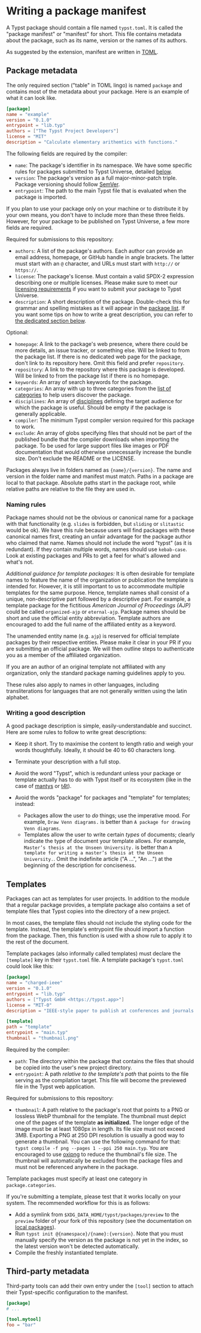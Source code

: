 # Writing a package manifest

A Typst package should contain a file named `typst.toml`. It is called the
"package manifest" or "manifest" for short. This file contains metadata about
the package, such as its name, version or the names of its authors.

As suggested by the extension, manifest are written in [TOML].

## Package metadata

The only required section ("table" in TOML lingo) is named `package`
and contains most of the metadata about your package. Here is an example
of what it can look like.

```toml
[package]
name = "example"
version = "0.1.0"
entrypoint = "lib.typ"
authors = ["The Typst Project Developers"]
license = "MIT"
description = "Calculate elementary arithemtics with functions."
```

The following fields are required by the compiler:

- `name`: The package's identifier in its namespace. We have some specific rules
  for packages submitted to Typst Universe, detailed [below].
- `version`: The package's version as a full major-minor-patch triple.
  Package versioning should follow [SemVer].
- `entrypoint`: The path to the main Typst file that is evaluated when the
  package is imported.

If you plan to use your package only on your machine or to distribute
it by your own means, you don't have to include more than these three fields.
However, for your package to be published on Typst Universe, a few more fields
are required.

Required for submissions to this repository:

- `authors`: A list of the package's authors. Each author can provide an email
  address, homepage, or GitHub handle in angle brackets. The latter must start
  with an `@` character, and URLs must start with `http://` or `https://`.
- `license`: The package's license. Must contain a valid SPDX-2 expression
  describing one or multiple licenses. Please make sure to meet our [licensing
  requirements][license] if you want to submit your package to Typst Universe.
- `description`: A short description of the package. Double-check this for
  grammar and spelling mistakes as it will appear in the [package list][list].
  If you want some tips on how to write a great description, you can refer to
  [the dedicated section below][description].

Optional:

- `homepage`: A link to the package's web presence, where there could be more
  details, an issue tracker, or something else. Will be linked to from the
  package list. If there is no dedicated web page for the package, don't link to
  its repository here. Omit this field and prefer `repository`.
- `repository`: A link to the repository where this package is developed. Will
  be linked to from the package list if there is no homepage.
- `keywords`: An array of search keywords for the package.
- `categories`: An array with up to three categories from the
  [list of categories][categories] to help users discover the package.
- `disciplines`: An array of [disciplines] defining the target audience for
  which the package is useful. Should be empty if the package is generally
  applicable.
- `compiler`: The minimum Typst compiler version required for this package to
  work.
- `exclude`: An array of globs specifying files that should not be part of the
  published bundle that the compiler downloads when importing the package. To be
  used for large support files like images or PDF documentation that would
  otherwise unnecessarily increase the bundle size. Don't exclude the README or
  the LICENSE.

Packages always live in folders named as `{name}/{version}`. The name and
version in the folder name and manifest must match. Paths in a package are local
to that package. Absolute paths start in the package root, while relative paths
are relative to the file they are used in.

### Naming rules

Package names should not be the obvious or canonical name for a package with
that functionality (e.g. `slides` is forbidden, but `sliding` or `slitastic`
would be ok). We have this rule because users will find packages with these
canonical names first, creating an unfair advantage for the package author who
claimed that name. Names should not include the word "typst" (as it is
redundant). If they contain multiple words, names should use `kebab-case`. Look
at existing packages and PRs to get a feel for what's allowed and what's not.

*Additional guidance for template packages:* It is often desirable for template
names to feature the name of the organization or publication the template is
intended for. However, it is still important to us to accommodate multiple
templates for the same purpose. Hence, template names shall consist of a unique,
non-descriptive part followed by a descriptive part. For example, a template
package for the fictitious _American Journal of Proceedings (AJP)_ could be
called `organized-ajp` or `eternal-ajp`. Package names should be short and use
the official entity abbreviation. Template authors are encouraged to add the
full name of the affiliated entity as a keyword.

The unamended entity name (e.g. `ajp`) is reserved for official template
packages by their respective entities. Please make it clear in your PR if you
are submitting an official package. We will then outline steps to authenticate
you as a member of the affiliated organization.

If you are an author of an original template not affiliated with any
organization, only the standard package naming guidelines apply to you.

These rules also apply to names in other languages, including transliterations
for languages that are not generally written using the latin alphabet.

### Writing a good description

A good package description is simple, easily-understandable and succinct. Here
are some rules to follow to write great descriptions:

- Keep it short. Try to maximise the content to length ratio and weigh your words
  thoughtfully. Ideally, it should be 40 to 60 characters long.

- Terminate your description with a full stop.

- Avoid the word "Typst", which is redundant unless your package or template
  actually has to do with Typst itself or its ecosystem (like in the case of
  [mantys] or [t4t]).

- Avoid the words "package" for packages and "template" for templates; instead:
  - Packages allow the user to *do* things; use the imperative mood. For
    example, `Draw Venn diagrams.` is better than `A package for drawing Venn
    diagrams`.
  - Templates allow the user to write certain *types* of documents; clearly
    indicate the type of document your template allows. For example, `Master’s
    thesis at the Unseen University.` is better than `A template for writing a
    master’s thesis at the Unseen University.`. Omit the indefinite article ("A
    …", "An …") at the beginning of the description for conciseness.

## Templates

Packages can act as templates for user projects. In addition to the module that
a regular package provides, a template package also contains a set of template
files that Typst copies into the directory of a new project.

In most cases, the template files should not include the styling code for the
template. Instead, the template's entrypoint file should import a function from
the package. Then, this function is used with a show rule to apply it to the
rest of the document.

Template packages (also informally called templates) must declare the
`[template]` key in their `typst.toml` file. A template package's `typst.toml`
could look like this:

```toml
[package]
name = "charged-ieee"
version = "0.1.0"
entrypoint = "lib.typ"
authors = ["Typst GmbH <https://typst.app>"]
license = "MIT-0"
description = "IEEE-style paper to publish at conferences and journals."

[template]
path = "template"
entrypoint = "main.typ"
thumbnail = "thumbnail.png"
```

Required by the compiler:

- `path`: The directory within the package that contains the files that should
  be copied into the user's new project directory.
- `entrypoint`: A path _relative to the template's path_ that points to the file
  serving as the compilation target. This file will become the previewed file in
  the Typst web application.

Required for submissions to this repository:

- `thumbnail`: A path relative to the package's root that points to a PNG or
  lossless WebP thumbnail for the template. The thumbnail must depict one of the
  pages of the template **as initialized.** The longer edge of the image must be
  at least 1080px in length. Its file size must not exceed 3MB. Exporting a PNG
  at 250 DPI resolution is usually a good way to generate a thumbnail. You can
  use the following command for that: `typst compile -f png --pages 1 --ppi 250
  main.typ`. You are encouraged to use [oxipng] to reduce the thumbnail's
  file size. The thumbnail will automatically be excluded from the package files
  and must not be referenced anywhere in the package.

Template packages must specify at least one category in `package.categories`.

If you're submitting a template, please test that it works locally on your
system. The recommended workflow for this is as follows:

- Add a symlink from `$XDG_DATA_HOME/typst/packages/preview` to the `preview`
  folder of your fork of this repository (see the documentation on [local
  packages]).
- Run `typst init @{namespace}/{name}:{version}`. Note that you must manually specify
  the version as the package is not yet in the index, so the latest version
  won't be detected automatically.
- Compile the freshly instantiated template.

## Third-party metadata

Third-party tools can add their own entry under the `[tool]` section to attach
their Typst-specific configuration to the manifest.

```toml
[package]
# ...

[tool.mytool]
foo = "bar"
```

[TOML]: https://toml.io/
[below]: #naming-rules
[list]: https://typst.app/universe/search/
[categories]: CATEGORIES.md
[disciplines]: DISCIPLINES.md
[mantys]: https://typst.app/universe/package/mantys/
[t4t]: https://typst.app/universe/package/t4t
[local packages]: ../README.md#local-packages
[SemVer]: https://semver.org/
[oxipng]: https://github.com/shssoichiro/oxipng
[license]: licensing.md
[description]: #writing-a-good-description